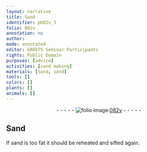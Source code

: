 ```yaml
---
layout: narrative
title: Sand
identifier: p082v_3
folio: 082v
annotation: no
author:
mode: annotated
editor: GR8975 Seminar Participants
rights: Public Domain
purposes: [advice]
activities: [sand making]
materials: [Sand, sand]
tools: []
colors: []
plants: []
animals: []
---
```


 <div class="folio" align="center">- - - - - <a href="http://gallica.bnf.fr/ark:/12148/btv1b9059316c/f170.item" target="_blank"><img src="https://cu-mkp.github.io/GR8975-edition/assets/photo-icon.png" alt="folio image: " style="display:inline-block; margin-bottom:-3px;"/>082v</a> - - - - - </div>  <span class="activity"></span> 

## <span class="material">Sand</span>

 
 If <span class="material">sand</span> is too fat it should be reheated and sifted again. 
 